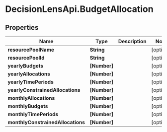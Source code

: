 # DecisionLensApi.BudgetAllocation

## Properties
Name | Type | Description | Notes
------------ | ------------- | ------------- | -------------
**resourcePoolName** | **String** |  | [optional] 
**resourcePoolId** | **String** |  | [optional] 
**yearlyBudgets** | **[Number]** |  | [optional] 
**yearlyAllocations** | **[Number]** |  | [optional] 
**yearlyTimePeriods** | **[Number]** |  | [optional] 
**yearlyConstrainedAllocations** | **[Number]** |  | [optional] 
**monthlyAllocations** | **[Number]** |  | [optional] 
**monthlyBudgets** | **[Number]** |  | [optional] 
**monthlyTimePeriods** | **[Number]** |  | [optional] 
**monthlyConstrainedAllocations** | **[Number]** |  | [optional] 


